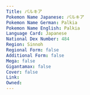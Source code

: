 ```yaml
---
﻿Title: パルキア
Pokemon Name Japanese: パルキア
Pokemon Name German: Palkia
Pokemon Name English: Palkia
Language Card: Japanese
National Dex Number: 484
Region: Sinnoh
Regional Form: false
Additional Form: false
Mega: false
Gigantamax: false
Cover: false
Link: 
Owned: 
---
```

